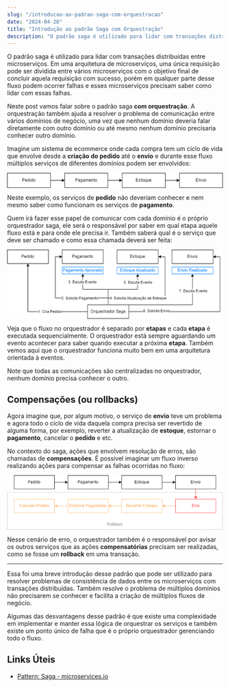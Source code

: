 ```yaml
---
slug: "/introducao-ao-padrao-saga-com-orquestracao"
date: "2024-04-28"
title: "Introdução ao padrão Saga com Orquestração"
description: "O padrão saga é utilizado para lidar com transações distribuídas entre microserviços..."
---
```


O padrão saga é utilizado para lidar com transações distribuídas entre microserviços. Em uma arquitetura de microserviços, uma única requisição pode ser dividida entre vários microserviços com o objetivo final de concluir aquela requisição com sucesso, porém em qualquer parte desse fluxo podem ocorrer falhas e esses microserviços precisam saber como lidar com essas falhas.

Neste post vamos falar sobre o padrão saga **com orquestração**. A orquestração também ajuda a resolver o problema de comunicação entre vários domínios de negócio, uma vez que nenhum domínio deveria falar diretamente com outro domínio ou até mesmo nenhum domínio precisaria conhecer outro domínio. 

Imagine um sistema de ecommerce onde cada compra tem um ciclo de vida que envolve desde a **criação do pedido** até o **envio** e durante esse fluxo múltiplos serviços de diferentes domínios podem ser envolvidos:

<img alt="Fluxo de Exemplo" src="../../images/saga-orchestrator-basic-flow-example.png" align="center">

Neste exemplo, os serviços de **pedido** não deveriam conhecer e nem mesmo saber como funcionam os serviços de **pagamento**.

Quem irá fazer esse papel de comunicar com cada domínio é o próprio orquestrador saga, ele será o responsável por saber em qual etapa aquele fluxo está e para onde ele precisa ir. Também saberá qual é o serviço que deve ser chamado e como essa chamada deverá ser feita: 

<img alt="Fluxo de Exemplo com Orquestração" src="../../images/saga-orchestrator-flow-example.png" align="center">

Veja que o fluxo no orquestrador é separado por **etapas** e cada **etapa** é executada sequencialmente. O orquestrador está sempre aguardando um evento acontecer para saber quando executar a próxima **etapa**. Também vemos aqui que o orquestrador funciona muito bem em uma arquitetura orientada à eventos.

Note que todas as comunicações são centralizadas no orquestrador, nenhum domínio precisa conhecer o outro.

## Compensações (ou rollbacks)

Agora imagine que, por algum motivo, o serviço de **envio** teve um problema e agora todo o ciclo de vida daquela compra precisa ser revertido de alguma forma, por exemplo, reverter a atualização de **estoque**, estornar o **pagamento**, cancelar o **pedido** e etc. 

No contexto do saga, ações que envolvem resolução de erros, são chamadas de **compensações**. É possível imaginar um fluxo inverso realizando ações para compensar as falhas ocorridas no fluxo:

<img alt="Fluxo Rollback" src="../../images/saga-orchestrator-example-rollback.png" align="center">

Nesse cenário de erro, o orquestrador também é o responsável por avisar os outros serviços que as ações **compensatórias** precisam ser realizadas, como se fosse um **rollback** em uma transação.

---

Essa foi uma breve introdução desse padrão que pode ser utilizado para resolver problemas de consistência de dados entre os microserviços com transações distribuídas. Também resolve o problema de múltiplos domínios não precisarem se conhecer e facilita a criação de múltiplos fluxos de negócio.

Algumas das desvantagens desse padrão é que existe uma complexidade em implementar e manter essa lógica de orquestrar os serviços e também existe um ponto único de falha que é o próprio orquestrador gerenciando todo o fluxo.

## Links Úteis

- [Pattern: Saga - microservices.io](https://microservices.io/patterns/data/saga.html)
